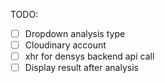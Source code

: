 TODO:

- [ ] Dropdown analysis type
- [ ] Cloudinary account
- [ ] xhr for densys backend api call
- [ ] Display result after analysis
